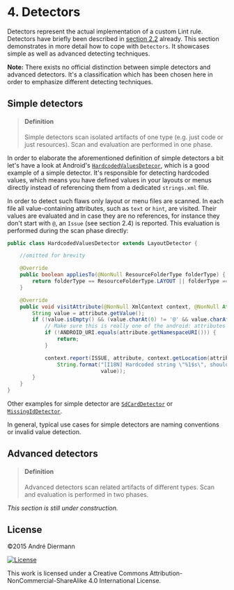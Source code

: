 # 4. Detectors
Detectors represent the actual implementation of a custom Lint rule. Detectors have briefly been described in [section 2.2](../2_lint_basics/#22-detector) already. This section demonstrates in more detail how to cope with `Detectors`. It showcases simple as well as advanced detecting techniques.

**Note:** There exists no official distinction between simple detectors and advanced detectors. It's a classification which has been chosen here in order to emphasize different detecting techniques.

## Simple detectors

>#### Definition
> Simple detectors scan isolated artifacts of one type
(e.g. just code or just resources). Scan and evaluation are performed in one phase.

In order to elaborate the aforementioned definition of simple detectors a bit let's have a look at Android's [`HardcodedValuesDetecor`](https://android.googlesource.com/platform/tools/base/+/android-m-preview/lint/libs/lint-checks/src/main/java/com/android/tools/lint/checks), which is a good example of a simple detector. It's responsible for detecting hardcoded values, which means you have defined values in your layouts or menus directly instead of referencing them from a dedicated `strings.xml` file.

In order to detect such flaws only layout or menu files are scanned. In each file all value-containing attributes, such as `text` or `hint`, are visited. Their values are evaluated and in case they are no references, for instance they don't start with `@`, an `Issue` (see section 2.4) is reported. This evaluation is performed during the scan phase directly:

```java
public class HardcodedValuesDetector extends LayoutDetector {

    //omitted for brevity

    @Override
    public boolean appliesTo(@NonNull ResourceFolderType folderType) {
        return folderType == ResourceFolderType.LAYOUT || folderType == ResourceFolderType.MENU;
    }

    @Override
    public void visitAttribute(@NonNull XmlContext context, @NonNull Attr attribute) {
        String value = attribute.getValue();
        if (!value.isEmpty() && (value.charAt(0) != '@' && value.charAt(0) != '?')) {
            // Make sure this is really one of the android: attributes
            if (!ANDROID_URI.equals(attribute.getNamespaceURI())) {
                return;
            }

            context.report(ISSUE, attribute, context.getLocation(attribute),
                String.format("[I18N] Hardcoded string \"%1$s\", should use `@string` resource",
                              value));
        }
    }
}
```

Other examples for simple detector are [`SdCardDetector`](https://android.googlesource.com/platform/tools/base/+/android-m-preview/lint/libs/lint-checks/src/main/java/com/android/tools/lint/checks/SdCardDetector.java) or [`MissingIdDetector`](https://android.googlesource.com/platform/tools/base/+/android-m-preview/lint/libs/lint-checks/src/main/java/com/android/tools/lint/checks/MissingIdDetector.java).

In general, typical use cases for simple detectors are naming conventions or invalid value detection.

## Advanced detectors

>#### Definition
> Advanced detectors scan related artifacts of different types.
Scan and evaluation is performed in two phases.

*This section is still under construction.*

## License
&copy;2015 André Diermann

[![License](https://i.creativecommons.org/l/by-nc-sa/4.0/88x31.png)](http://creativecommons.org/licenses/by-nc-sa/4.0/)

This work is licensed under a Creative Commons Attribution-NonCommercial-ShareAlike 4.0 International License.
